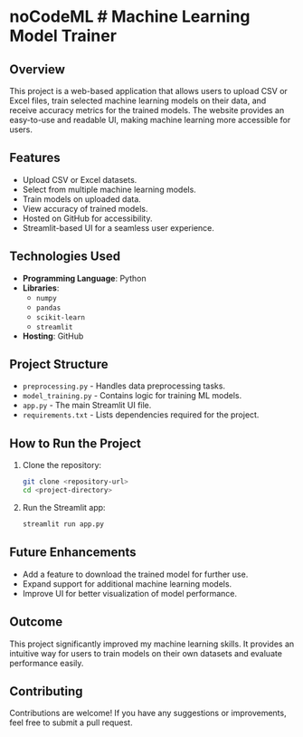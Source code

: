 # noCodeML # Machine Learning Model Trainer

## Overview
This project is a web-based application that allows users to upload CSV or Excel files, train selected machine learning models on their data, and receive accuracy metrics for the trained models. The website provides an easy-to-use and readable UI, making machine learning more accessible for users.

## Features
- Upload CSV or Excel datasets.
- Select from multiple machine learning models.
- Train models on uploaded data.
- View accuracy of trained models.
- Hosted on GitHub for accessibility.
- Streamlit-based UI for a seamless user experience.

## Technologies Used
- **Programming Language**: Python
- **Libraries**:
  - `numpy`
  - `pandas`
  - `scikit-learn`
  - `streamlit`
- **Hosting**: GitHub

## Project Structure
- `preprocessing.py` - Handles data preprocessing tasks.
- `model_training.py` - Contains logic for training ML models.
- `app.py` - The main Streamlit UI file.
- `requirements.txt` - Lists dependencies required for the project.

## How to Run the Project
1. Clone the repository:
   ```bash
   git clone <repository-url>
   cd <project-directory>
   ```

2. Run the Streamlit app:
   ```bash
   streamlit run app.py
   ```

## Future Enhancements
- Add a feature to download the trained model for further use.
- Expand support for additional machine learning models.
- Improve UI for better visualization of model performance.

## Outcome
This project significantly improved my machine learning skills. It provides an intuitive way for users to train models on their own datasets and evaluate performance easily.

## Contributing
Contributions are welcome! If you have any suggestions or improvements, feel free to submit a pull request.


